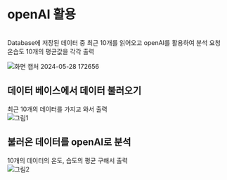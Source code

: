 # openAI 활용
<br>
Database에 저장된 데이터 중 최근 10개를 읽어오고 openAI를 활용하여 분석 요청<br>
온습도 10개의 평균값을 각각 출력<br>

![화면 캡처 2024-05-28 172656](https://github.com/lZiinl/SSAFY_AGV/assets/149471946/8b5bb3ac-3a71-4444-b02c-3f4a08e2f0c4)
<br>

## 데이터 베이스에서 데이터 불러오기<br>
최근 10개의 데이터를 가지고 와서 출력<br>
![그림1](https://github.com/lZiinl/SSAFY_AGV/assets/149471946/b4db4aa6-0e2c-467c-b891-8478bdf2a32a)
<br>

## 불러온 데이터를 openAI로 분석<br>
10개의 데이터의 온도, 습도의 평균 구해서 출력<br>
![그림2](https://github.com/lZiinl/SSAFY_AGV/assets/149471946/978ec41f-7290-485f-b0c8-d6c038d1ee5f)
